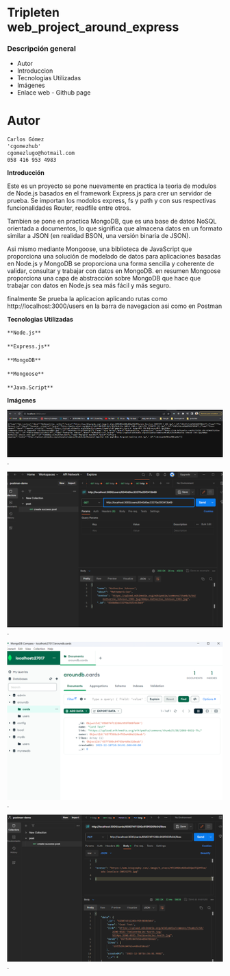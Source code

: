 # Tripleten web_project_around_express

### Descripción general

- Autor
- Introduccion
- Tecnologias Utilizadas
- Imágenes
- Enlace web - Github page

# Autor

    Carlos Gómez
    'cgomezhub'
    cgomezlugo@hotmail.com
    058 416 953 4983

**Introducción**

Este es un proyecto se pone nuevamente en practica la teoria de modulos de Node.js basados en el framework Express.js para crer un servidor de prueba. Se importan los modolos express, fs y path y con sus respectivas funcionalidades Router, readfile entre otros.

Tambien se pone en practica MongoDB, que es una base de datos NoSQL orientada a documentos, lo que significa que almacena datos en un formato similar a JSON (en realidad BSON, una versión binaria de JSON).

Asi mismo mediante Mongoose, una biblioteca de JavaScript que proporciona una solución de modelado de datos para aplicaciones basadas en Node.js y MongoDB se proporciona una forma sencilla y coherente de validar, consultar y trabajar con datos en MongoDB. en resumen Mongoose proporciona una capa de abstracción sobre MongoDB que hace que trabajar con datos en Node.js sea más fácil y más seguro.

finalmente Se prueba la aplicacion aplicando rutas como http://localhost:3000/users en la barra de navegacion asi como en Postman

**Tecnologias Utilizadas**

    **Node.js**

    **Express.js**

    **MongoDB**

    **Mongoose**

    **Java.Script**

**Imágenes**

![google-chrome](./media/screenshots/Screenshot_URL.png).

![Postman](./media/screenshots/Screenshot_Postman.png).

![MongoDB](./media/screenshots/Screenshot_MOngoDB.png).

![Postman_likes](./media/screenshots/Screenshot_Postman_likes.png).
